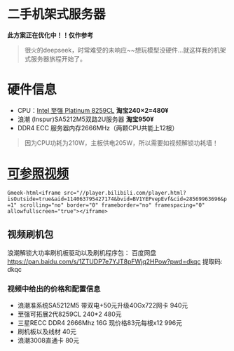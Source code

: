 # 二手机架式服务器
**此方案正在优化中！！仅作参考**
> 很火的deepseek，时常难受的未响应~~想玩模型没硬件...就这样我的机架式服务器旅程开始了。
# 硬件信息
* CPU：[Intel 至强 Platinum 8259CL](https://www.xincanshu.com/cpu/Intel_Xeon_Platinum_8259CL/)
**淘宝240×2=480¥**
* 浪潮 (Inspur)SA5212M5双路2U服务器
**淘宝950¥**
* DDR4 ECC 服务器内存2666MHz（两颗CPU共能上12根）
> 因为CPU功耗为210W，主板供电205W，所以需要如视频解锁功耗墙！
# [可参照视频](https://www.bilibili.com/video/BV1YEPvepEvf/?spm_id_from=333.337.search-card.all.click)

`Gmeek-html<iframe src="//player.bilibili.com/player.html?isOutside=true&aid=114063795427174&bvid=BV1YEPvepEvf&cid=28569963696&p=1" scrolling="no" border="0" frameborder="no" framespacing="0" allowfullscreen="true"></iframe>`

## 视频刷机包
浪潮解锁大功率刷机板驱动以及刷机程序包：
百度网盘
https://pan.baidu.com/s/1ZTUDP7e7YJT8pFWjq2HPow?pwd=dkqc
提取码: dkqc
### 视频中给出的价格和配置信息
* 浪潮准系统SA5212M5 带双电+50元升级40Gx722网卡 940元
* 至强可拓展2代8259CL 240*2 480元
* 三星RECC DDR4 2666Mhz 16G 现价格83元每根x12 996元
* 刷机板以及线材 40元
* 浪潮3008直通卡 80元


